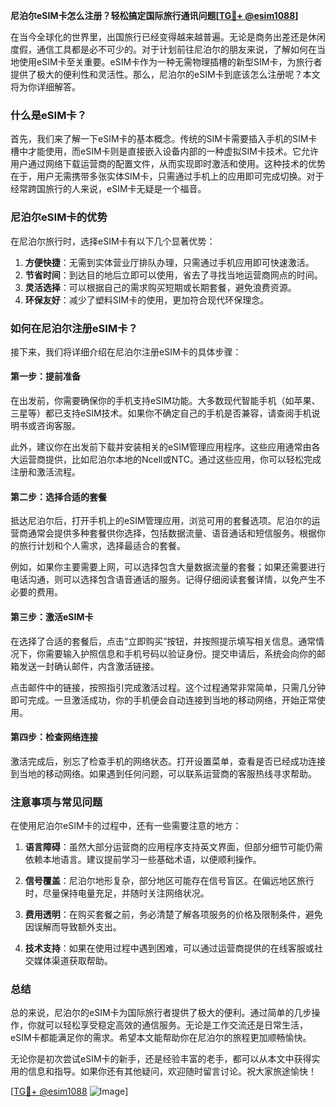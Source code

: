 **尼泊尔eSIM卡怎么注册？轻松搞定国际旅行通讯问题[[TG💪+ @esim1088](https://t.me/s/esim1088)]**

在当今全球化的世界里，出国旅行已经变得越来越普遍。无论是商务出差还是休闲度假，通信工具都是必不可少的。对于计划前往尼泊尔的朋友来说，了解如何在当地使用eSIM卡至关重要。eSIM卡作为一种无需物理插槽的新型SIM卡，为旅行者提供了极大的便利性和灵活性。那么，尼泊尔的eSIM卡到底该怎么注册呢？本文将为你详细解答。

### 什么是eSIM卡？

首先，我们来了解一下eSIM卡的基本概念。传统的SIM卡需要插入手机的SIM卡槽中才能使用，而eSIM卡则是直接嵌入设备内部的一种虚拟SIM卡技术。它允许用户通过网络下载运营商的配置文件，从而实现即时激活和使用。这种技术的优势在于，用户无需携带多张实体SIM卡，只需通过手机上的应用即可完成切换。对于经常跨国旅行的人来说，eSIM卡无疑是一个福音。

### 尼泊尔eSIM卡的优势

在尼泊尔旅行时，选择eSIM卡有以下几个显著优势：

1. **方便快捷**：无需到实体营业厅排队办理，只需通过手机应用即可快速激活。
2. **节省时间**：到达目的地后立即可以使用，省去了寻找当地运营商网点的时间。
3. **灵活选择**：可以根据自己的需求购买短期或长期套餐，避免浪费资源。
4. **环保友好**：减少了塑料SIM卡的使用，更加符合现代环保理念。

### 如何在尼泊尔注册eSIM卡？

接下来，我们将详细介绍在尼泊尔注册eSIM卡的具体步骤：

#### 第一步：提前准备

在出发前，你需要确保你的手机支持eSIM功能。大多数现代智能手机（如苹果、三星等）都已支持eSIM技术。如果你不确定自己的手机是否兼容，请查阅手机说明书或咨询客服。

此外，建议你在出发前下载并安装相关的eSIM管理应用程序。这些应用通常由各大运营商提供，比如尼泊尔本地的Ncell或NTC。通过这些应用，你可以轻松完成注册和激活流程。

#### 第二步：选择合适的套餐

抵达尼泊尔后，打开手机上的eSIM管理应用，浏览可用的套餐选项。尼泊尔的运营商通常会提供多种套餐供你选择，包括数据流量、语音通话和短信服务。根据你的旅行计划和个人需求，选择最适合的套餐。

例如，如果你主要需要上网，可以选择包含大量数据流量的套餐；如果还需要进行电话沟通，则可以选择包含语音通话的服务。记得仔细阅读套餐详情，以免产生不必要的费用。

#### 第三步：激活eSIM卡

在选择了合适的套餐后，点击“立即购买”按钮，并按照提示填写相关信息。通常情况下，你需要输入护照信息和手机号码以验证身份。提交申请后，系统会向你的邮箱发送一封确认邮件，内含激活链接。

点击邮件中的链接，按照指引完成激活过程。这个过程通常非常简单，只需几分钟即可完成。一旦激活成功，你的手机便会自动连接到当地的移动网络，开始正常使用。

#### 第四步：检查网络连接

激活完成后，别忘了检查手机的网络状态。打开设置菜单，查看是否已经成功连接到当地的移动网络。如果遇到任何问题，可以联系运营商的客服热线寻求帮助。

### 注意事项与常见问题

在使用尼泊尔eSIM卡的过程中，还有一些需要注意的地方：

1. **语言障碍**：虽然大部分运营商的应用程序支持英文界面，但部分细节可能仍需依赖本地语言。建议提前学习一些基础术语，以便顺利操作。
   
2. **信号覆盖**：尼泊尔地形复杂，部分地区可能存在信号盲区。在偏远地区旅行时，尽量保持电量充足，并随时关注网络状况。

3. **费用透明**：在购买套餐之前，务必清楚了解各项服务的价格及限制条件，避免因误解而导致额外支出。

4. **技术支持**：如果在使用过程中遇到困难，可以通过运营商提供的在线客服或社交媒体渠道获取帮助。

### 总结

总的来说，尼泊尔的eSIM卡为国际旅行者提供了极大的便利。通过简单的几步操作，你就可以轻松享受稳定高效的通信服务。无论是工作交流还是日常生活，eSIM卡都能满足你的需求。希望本文能帮助你在尼泊尔的旅程更加顺畅愉快。

无论你是初次尝试eSIM卡的新手，还是经验丰富的老手，都可以从本文中获得实用的信息和指导。如果你还有其他疑问，欢迎随时留言讨论。祝大家旅途愉快！

[[TG💪+ @esim1088](https://t.me/s/esim1088) ![Image](https://i.postimg.cc/4NQfJmqS/Snipaste-2025-05-13-00-14-12.png)]